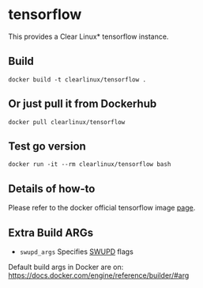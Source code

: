 tensorflow
==========
This provides a Clear Linux* tensorflow instance.

Build
-----
```
docker build -t clearlinux/tensorflow .
```

Or just pull it from Dockerhub
---------------------------
```
docker pull clearlinux/tensorflow
```

Test go version
-----------------------
```
docker run -it --rm clearlinux/tensorflow bash
```


Details of how-to
---------------------
Please refer to the docker official tensorflow image [page](https://hub.docker.com/r/tensorflow/tensorflow).


Extra Build ARGs
----------------
- ``swupd_args`` Specifies [SWUPD](https://github.com/clearlinux/swupd-client/blob/master/docs/swupd.1.rst#options) flags

Default build args in Docker are on: https://docs.docker.com/engine/reference/builder/#arg
